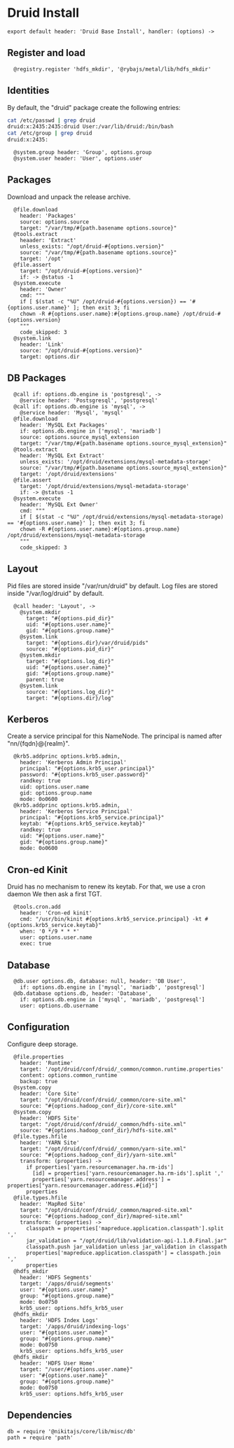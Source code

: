 
# Druid Install

    export default header: 'Druid Base Install', handler: (options) ->

## Register and load

      @registry.register 'hdfs_mkdir', '@rybajs/metal/lib/hdfs_mkdir'

## Identities

By default, the "druid" package create the following entries:

```bash
cat /etc/passwd | grep druid
druid:x:2435:2435:druid User:/var/lib/druid:/bin/bash
cat /etc/group | grep druid
druid:x:2435:
```

      @system.group header: 'Group', options.group
      @system.user header: 'User', options.user

## Packages

Download and unpack the release archive.

      @file.download
        header: 'Packages'
        source: options.source
        target: "/var/tmp/#{path.basename options.source}"
      @tools.extract
        heaader: 'Extract'
        unless_exists: "/opt/druid-#{options.version}"
        source: "/var/tmp/#{path.basename options.source}"
        target: '/opt'
      @file.assert
        target: "/opt/druid-#{options.version}"
        if: -> @status -1
      @system.execute
        header: 'Owner'
        cmd: """
        if [ $(stat -c "%U" /opt/druid-#{options.version}) == '#{options.user.name}' ]; then exit 3; fi
        chown -R #{options.user.name}:#{options.group.name} /opt/druid-#{options.version}
        """
        code_skipped: 3
      @system.link
        header: 'Link'
        source: "/opt/druid-#{options.version}"
        target: options.dir

## DB Packages

      @call if: options.db.engine is 'postgresql', ->
        @service header: 'Postsgresql', 'postgresql'
      @call if: options.db.engine is 'mysql', ->
        @service header: 'Mysql', 'mysql'
      @file.download
        header: 'MySQL Ext Packages'
        if: options.db.engine in ['mysql', 'mariadb']
        source: options.source_mysql_extension
        target: "/var/tmp/#{path.basename options.source_mysql_extension}"
      @tools.extract
        header: 'MySQL Ext Extract'
        unless_exists: '/opt/druid/extensions/mysql-metadata-storage'
        source: "/var/tmp/#{path.basename options.source_mysql_extension}"
        target: '/opt/druid/extensions'
      @file.assert
        target: '/opt/druid/extensions/mysql-metadata-storage'
        if: -> @status -1
      @system.execute
        header: 'MySQL Ext Owner'
        cmd: """
        if [ $(stat -c "%U" /opt/druid/extensions/mysql-metadata-storage) == '#{options.user.name}' ]; then exit 3; fi
        chown -R #{options.user.name}:#{options.group.name} /opt/druid/extensions/mysql-metadata-storage
        """
        code_skipped: 3

## Layout

Pid files are stored inside "/var/run/druid" by default.
Log files are stored inside "/var/log/druid" by default.

      @call header: 'Layout', ->
        @system.mkdir
          target: "#{options.pid_dir}"
          uid: "#{options.user.name}"
          gid: "#{options.group.name}"
        @system.link
          target: "#{options.dir}/var/druid/pids"
          source: "#{options.pid_dir}"
        @system.mkdir
          target: "#{options.log_dir}"
          uid: "#{options.user.name}"
          gid: "#{options.group.name}"
          parent: true
        @system.link
          source: "#{options.log_dir}"
          target: "#{options.dir}/log"

## Kerberos

Create a service principal for this NameNode. The principal is named after
"nn/{fqdn}@{realm}".

      @krb5.addprinc options.krb5.admin,
        header: 'Kerberos Admin Principal'
        principal: "#{options.krb5_user.principal}"
        password: "#{options.krb5_user.password}"
        randkey: true
        uid: options.user.name
        gid: options.group.name
        mode: 0o0600
      @krb5.addprinc options.krb5.admin,
        header: 'Kerberos Service Principal'
        principal: "#{options.krb5_service.principal}"
        keytab: "#{options.krb5_service.keytab}"
        randkey: true
        uid: "#{options.user.name}"
        gid: "#{options.group.name}"
        mode: 0o0600

## Cron-ed Kinit

Druid has no mechanism to renew its keytab. For that, we use a cron daemon
We then ask a first TGT.

      @tools.cron.add
        header: 'Cron-ed kinit'
        cmd: "/usr/bin/kinit #{options.krb5_service.principal} -kt #{options.krb5_service.keytab}"
        when: '0 */9 * * *'
        user: options.user.name
        exec: true

## Database

      @db.user options.db, database: null, header: 'DB User',
        if: options.db.engine in ['mysql', 'mariadb', 'postgresql']
      @db.database options.db, header: 'Database',
        if: options.db.engine in ['mysql', 'mariadb', 'postgresql']
        user: options.db.username

## Configuration

Configure deep storage.

      @file.properties
        header: 'Runtime'
        target: '/opt/druid/conf/druid/_common/common.runtime.properties'
        content: options.common_runtime
        backup: true
      @system.copy
        header: 'Core Site'
        target: "/opt/druid/conf/druid/_common/core-site.xml"
        source: "#{options.hadoop_conf_dir}/core-site.xml"
      @system.copy
        header: 'HDFS Site'
        target: "/opt/druid/conf/druid/_common/hdfs-site.xml"
        source: "#{options.hadoop_conf_dir}/hdfs-site.xml"
      @file.types.hfile
        header: 'YARN Site'
        target: "/opt/druid/conf/druid/_common/yarn-site.xml"
        source: "#{options.hadoop_conf_dir}/yarn-site.xml"
        transform: (properties) ->
          if properties['yarn.resourcemanager.ha.rm-ids']
            [id] = properties['yarn.resourcemanager.ha.rm-ids'].split ','
            properties['yarn.resourcemanager.address'] = properties["yarn.resourcemanager.address.#{id}"]
          properties
      @file.types.hfile
        header: 'MapRed Site'
        target: "/opt/druid/conf/druid/_common/mapred-site.xml"
        source: "#{options.hadoop_conf_dir}/mapred-site.xml"
        transform: (properties) ->
          classpath = properties['mapreduce.application.classpath'].split ','
          jar_validation = "/opt/druid/lib/validation-api-1.1.0.Final.jar"
          classpath.push jar_validation unless jar_validation in classpath
          properties['mapreduce.application.classpath'] = classpath.join ','
          properties
      @hdfs_mkdir
        header: 'HDFS Segments'
        target: '/apps/druid/segments'
        user: "#{options.user.name}"
        group: "#{options.group.name}"
        mode: 0o0750
        krb5_user: options.hdfs_krb5_user
      @hdfs_mkdir
        header: 'HDFS Index Logs'
        target: '/apps/druid/indexing-logs'
        user: "#{options.user.name}"
        group: "#{options.group.name}"
        mode: 0o0750
        krb5_user: options.hdfs_krb5_user
      @hdfs_mkdir
        header: 'HDFS User Home'
        target: "/user/#{options.user.name}"
        user: "#{options.user.name}"
        group: "#{options.group.name}"
        mode: 0o0750
        krb5_user: options.hdfs_krb5_user

## Dependencies

    db = require '@nikitajs/core/lib/misc/db'
    path = require 'path'
